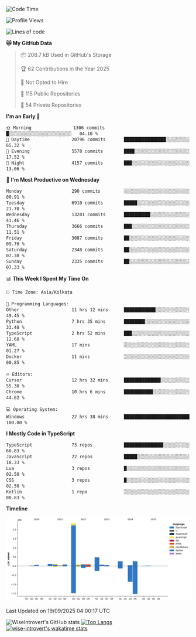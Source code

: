 <!--START_SECTION:waka-->
![Code Time](http://img.shields.io/badge/Code%20Time-2%2C525%20hrs%209%20mins-blue)

![Profile Views](http://img.shields.io/badge/Profile%20Views-1-blue)

![Lines of code](https://img.shields.io/badge/From%20Hello%20World%20I%27ve%20Written-4.1%20million%20lines%20of%20code-blue)

**🐱 My GitHub Data** 

> 📦 208.7 kB Used in GitHub's Storage 
 > 
> 🏆 62 Contributions in the Year 2025
 > 
> 🚫 Not Opted to Hire
 > 
> 📜 115 Public Repositories 
 > 
> 🔑 54 Private Repositories 
 > 
**I'm an Early 🐤** 

```text
🌞 Morning                1306 commits        █░░░░░░░░░░░░░░░░░░░░░░░░   04.10 % 
🌆 Daytime                20796 commits       ████████████████░░░░░░░░░   65.32 % 
🌃 Evening                5578 commits        ████░░░░░░░░░░░░░░░░░░░░░   17.52 % 
🌙 Night                  4157 commits        ███░░░░░░░░░░░░░░░░░░░░░░   13.06 % 
```
📅 **I'm Most Productive on Wednesday** 

```text
Monday                   290 commits         ░░░░░░░░░░░░░░░░░░░░░░░░░   00.91 % 
Tuesday                  6910 commits        █████░░░░░░░░░░░░░░░░░░░░   21.70 % 
Wednesday                13201 commits       ██████████░░░░░░░░░░░░░░░   41.46 % 
Thursday                 3666 commits        ███░░░░░░░░░░░░░░░░░░░░░░   11.51 % 
Friday                   3087 commits        ██░░░░░░░░░░░░░░░░░░░░░░░   09.70 % 
Saturday                 2348 commits        ██░░░░░░░░░░░░░░░░░░░░░░░   07.38 % 
Sunday                   2335 commits        ██░░░░░░░░░░░░░░░░░░░░░░░   07.33 % 
```


📊 **This Week I Spent My Time On** 

```text
🕑︎ Time Zone: Asia/Kolkata

💬 Programming Languages: 
Other                    11 hrs 12 mins      ████████████░░░░░░░░░░░░░   49.45 % 
Python                   7 hrs 35 mins       ████████░░░░░░░░░░░░░░░░░   33.48 % 
TypeScript               2 hrs 52 mins       ███░░░░░░░░░░░░░░░░░░░░░░   12.68 % 
YAML                     17 mins             ░░░░░░░░░░░░░░░░░░░░░░░░░   01.27 % 
Docker                   11 mins             ░░░░░░░░░░░░░░░░░░░░░░░░░   00.85 % 

🔥 Editors: 
Cursor                   12 hrs 32 mins      ██████████████░░░░░░░░░░░   55.38 % 
Chrome                   10 hrs 6 mins       ███████████░░░░░░░░░░░░░░   44.62 % 

💻 Operating System: 
Windows                  22 hrs 38 mins      █████████████████████████   100.00 % 
```

**I Mostly Code in TypeScript** 

```text
TypeScript               73 repos            ███████████████░░░░░░░░░░   60.83 % 
JavaScript               22 repos            █████░░░░░░░░░░░░░░░░░░░░   18.33 % 
Lua                      3 repos             █░░░░░░░░░░░░░░░░░░░░░░░░   02.50 % 
CSS                      3 repos             █░░░░░░░░░░░░░░░░░░░░░░░░   02.50 % 
Kotlin                   1 repo              ░░░░░░░░░░░░░░░░░░░░░░░░░   00.83 % 
```



**Timeline**

![Lines of Code chart](https://raw.githubusercontent.com/wise-introvert/wise-introvert/master/assets/bar_graph.png)


 Last Updated on 19/09/2025 04:00:17 UTC
<!--END_SECTION:waka-->

![WiseIntrovert's GitHub stats](https://github-readme-stats.vercel.app/api?username=wise-introvert&count_private=true&show_icons=true)
[![Top Langs](https://github-readme-stats.vercel.app/api/top-langs/?username=wise-introvert&langs_count=10)](https://github.com/anuraghazra/github-readme-stats)
[![wise-introvert's wakatime stats](https://github-readme-stats.vercel.app/api/wakatime?username=wiseintrovert)](https://github.com/anuraghazra/github-readme-stats)
